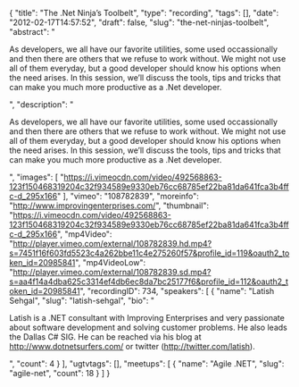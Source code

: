 {
  "title": "The .Net Ninja’s Toolbelt",
  "type": "recording",
  "tags": [],
  "date": "2012-02-17T14:57:52",
  "draft": false,
  "slug": "the-net-ninjas-toolbelt",
  "abstract": "<p>As developers, we all have our favorite utilities, some used occassionally and then there are others that we refuse to work without. We might not use all of them everyday, but a good developer should know his options when the need arises. In this session, we&rsquo;ll discuss the tools, tips and tricks that can make you much more productive as a .Net developer.</p>",
  "description": "<p>As developers, we all have our favorite utilities, some used occassionally and then there are others that we refuse to work without. We might not use all of them everyday, but a good developer should know his options when the need arises. In this session, we&rsquo;ll discuss the tools, tips and tricks that can make you much more productive as a .Net developer.</p>",
  "images": [
    "https://i.vimeocdn.com/video/492568863-123f150468319204c32f934589e9330eb76cc68785ef22ba81da641fca3b4ffc-d_295x166"
  ],
  "vimeo": "108782839",
  "moreinfo": "http://www.improvingenterprises.com/",
  "thumbnail": "https://i.vimeocdn.com/video/492568863-123f150468319204c32f934589e9330eb76cc68785ef22ba81da641fca3b4ffc-d_295x166",
  "mp4Video": "http://player.vimeo.com/external/108782839.hd.mp4?s=7451f16f603fd5523c4a262bbe11c4e275260f57&profile_id=119&oauth2_token_id=20985841",
  "mp4VideoLow": "http://player.vimeo.com/external/108782839.sd.mp4?s=aa4f14a4dba625c3314ef4db6ec8da7bc25177f6&profile_id=112&oauth2_token_id=20985841",
  "recordingID": 734,
  "speakers": [
    {
      "name": "Latish Sehgal",
      "slug": "latish-sehgal",
      "bio": "<p>Latish is a .NET consultant with Improving Enterprises and very passionate about software development and solving customer problems. He also leads the Dallas C# SIG. He can be reached via his blog at http://www.dotnetsurfers.com/ or twitter (http://twitter.com/latish).</p>",
      "count": 4
    }
  ],
  "ugtvtags": [],
  "meetups": [
    {
      "name": "Agile .NET",
      "slug": "agile-net",
      "count": 18
    }
  ]
}